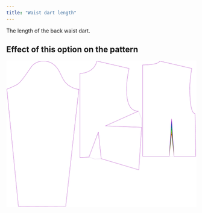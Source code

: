 ```yaml
---
title: "Waist dart length"
---
```


The length of the back waist dart.

## Effect of this option on the pattern

![This image shows the effect of this option by superimposing several variants that have a different value for this option](breanna_waistdartlength_sample.svg "Effect of this option on the pattern")
